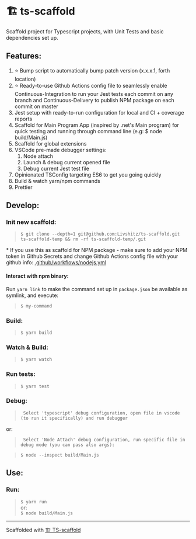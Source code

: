 # 🏗 ts-scaffold

Scaffold project for Typescript projects, with Unit Tests and basic dependencies set up.

## Features:

1. ⭐️ Bump script to automatically bump patch version (x.x.x.1, forth location)
2. ⭐️ Ready-to-use Github Actions config file to seamlessly enable Continuous-Integration to run your Jest tests each commit on any branch and Continuous-Delivery to publish NPM package on each commit on master
3. Jest setup with ready-to-run configuration for local and CI + coverage reports
4. Scaffold for Main Program App (inspired by .net's Main program) for quick testing and running through command line (e.g: $ node build/Main.js)
5. Scaffold for global extensions
6. VSCode pre-made debugger settings:
    1. Node attach
    2. Launch & debug current opened file
    3. Debug current Jest test file
7. Opinionated TSConfig targeting ES6 to get you going quickly
8. Build & watch yarn/npm commands
9. Prettier

## Develop:

### Init new scaffold:

> `$ git clone --depth=1 git@github.com:Livshitz/ts-scaffold.git ts-scaffold-temp && rm -rf ts-scaffold-temp/.git`

\* If you use this as scaffold for NPM package - make sure to add your NPM token in Github Secrets and change Github Actions config file with your github info: [.github/workflows/nodejs.yml](./.github/workflows/nodejs.yml#L36)

#### Interact with npm binary:
Run `yarn link` to make the command set up in `package.json` be available as symlink, and execute: 
> `$ my-command`  



### Build:

> `$ yarn build`

### Watch & Build:

> `$ yarn watch`

### Run tests:

> `$ yarn test`

### Debug:

> ` Select 'typescript' debug configuration, open file in vscode (to run it specifically) and run debugger`

or:

> ` Select 'Node Attach' debug configuration, run specific file in debug mode (you can pass also args):`

> `$ node --inspect build/Main.js`

## Use:

### Run:

> `$ yarn run`  
> or:  
> `$ node build/Main.js`

---

Scaffolded with [🏗 TS-scaffold](https://github.com/Livshitz/ts-scaffold.git)
